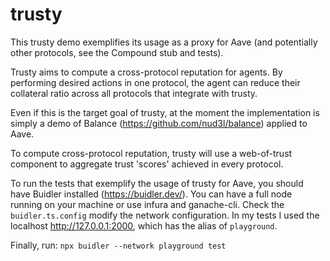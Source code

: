 # trusty

This trusty demo exemplifies its usage as a proxy for Aave (and potentially other protocols, see the Compound stub and tests).

Trusty aims to compute a cross-protocol reputation for agents. By performing desired actions in one protocol, the agent can reduce
their collateral ratio across all protocols that integrate with trusty. 

Even if this is the target goal of trusty, at the moment the implementation is simply a demo of Balance (https://github.com/nud3l/balance) applied to Aave.

To compute cross-protocol reputation, trusty will use a web-of-trust component to aggregate trust 'scores' achieved in every protocol.

To run the tests that exemplify the usage of trusty for Aave, you should have Buidler installed (https://buidler.dev/).
You can have a full node running on your machine or use infura and ganache-cli. Check the `buidler.ts.config` modify the network configuration.
In my tests I used the localhost http://127.0.0.1:2000, which has the alias of `playground`.

Finally, run:
`npx buidler --network playground test`
